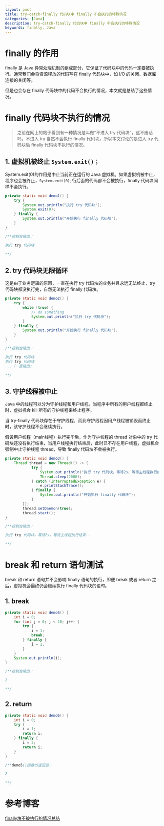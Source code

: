 ```yaml
---
layout: post
title: try-catch-finally 代码块中 finally 不会执行的特殊情况
categories: [Java]
description: try-catch-finally 代码块中 finally 不会执行的特殊情况
keywords: finally, Java
---
```


# finally 的作用
finally 是 Java 异常处理机制的组成部分，它保证了代码块中的代码一定要被执行。通常我们会将资源释放的代码写在 finally 代码块中，如 I/O 的关闭、数据库连接的关闭等。

但是也会存在 finally 代码块中的代码不会执行的情况，本文就是总结了这些情况。

# finally 代码块不执行的情况
> 之前在网上的帖子看到有一种情况是叫做”不进入 try 代码块“，这不废话吗，不进入 try 当然不会执行 finally 代码块。所以本文讨论的是进入 try 代码块后 finally 代码块不执行的情况。

## 1. 虚拟机被终止 `System.exit()；`
System.exit(0)的作用是中止当前正在运行的 Java 虚拟机。如果虚拟机被中止，程序也会被终止，`System.exit(0);`行后面的代码都不会被执行，finally 代码块同样不会执行。
````java
private static void demo1() {
    try {
        System.out.println("执行 try 代码块");
        System.exit(0);
    } finally {
        System.out.println("开始执行 finally 代码块");
    }
}

/**控制台输出：

执行 try 代码块

**/
````

## 2. try 代码块无限循环
这是由于业务逻辑的原因，一直在执行 try 代码块的业务并且永远无法终止，try 代码块都没执行完，自然无法执行 finally 代码块。
````java
private static void demo2() {
    try {
        while (true) {
            // do something
            System.out.println("执行 try 代码块");
        }
    } finally {
        System.out.println("开始执行 finally 代码块");
    }
}

/**控制台输出：

执行 try 代码块
执行 try 代码块
...（一直输出）

**/
````

## 3. 守护线程被中止
Java 中的线程可以分为守护线程和用户线程。当程序中所有的用户线程都终止时，虚拟机会 kill 所有的守护线程来终止程序。

当 try-finally 代码块存在于守护线程，而此守护线程因用户线程被销毁而终止时，该守护线程不会继续执行。

假设用户线程（main线程）执行完毕后，作为守护线程的 thread 对象中的 try 代码块还没有执行结束，当用户线程执行结束后，此时已不存在用户线程，虚拟机会强制中止守护线程 thread，导致 finally 代码块不会被执行。
````java
private static void demo3() {
    Thread thread = new Thread(() -> {
            try {
                System.out.println("执行 try 代码块，等待2s，等待主线程执行结束...");
                Thread.sleep(2000);
            } catch (InterruptedException e) {
                e.printStackTrace();
            } finally {
                System.out.println("开始执行 finally 代码块");
            }
        });
        thread.setDaemon(true);
        thread.start();
}

/**控制台输出：

执行 try 代码块，等待2s，等待主线程执行结束...

**/
````

# break 和 return 语句测试
break 和 return 语句并不会影响 finally 语句的执行，即便 break 或者 return 之后，虚拟机会最终仍会继续执行 finally 代码块的语句。
## 1. break
````java
private static void demo4() {
    int i = 0;
    for (int j = 0; j < 10; j++) {
        try {
            i = 1;
            break;
        } finally {
            i = 2;
        }
    }
    System.out.println(i);
}

/**控制台输出：

2

**/
````

## 2. return
````java
private static void demo5() {
    int i = 0;
    try {
        i = 1;
        return i;
    } finally {
        i = 2;
        return i;
    }
}

/**demo5()函数的返回值：

2

**/
````

# 参考博客
[finally块不被执行的情况总结](https://www.cnblogs.com/yadiel-cc/p/11296567.html)